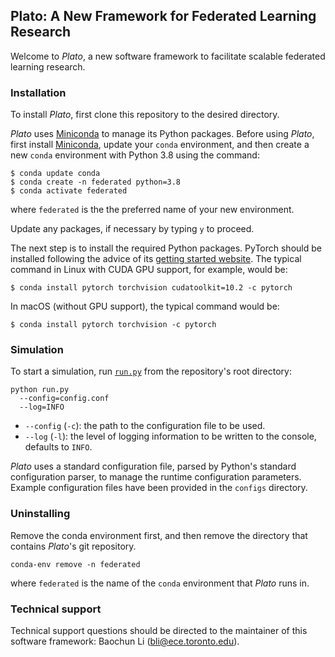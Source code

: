 ## Plato: A New Framework for Federated Learning Research

Welcome to *Plato*, a new software framework to facilitate scalable federated learning research.

### Installation

To install *Plato*, first clone this repository to the desired directory.

*Plato* uses [Miniconda](https://docs.conda.io/en/latest/miniconda.html) to manage its Python packages. Before using *Plato*, first install [Miniconda](https://docs.conda.io/en/latest/miniconda.html), update your `conda` environment, and then create a new `conda` environment with Python 3.8 using the command:

```shell
$ conda update conda
$ conda create -n federated python=3.8
$ conda activate federated
```

where `federated` is the the preferred name of your new environment.

Update any packages, if necessary by typing `y` to proceed.

The next step is to install the required Python packages. PyTorch should be installed following the advice of its [getting started website](https://pytorch.org/get-started/locally/). The typical command in Linux with CUDA GPU support, for example, would be:

```shell
$ conda install pytorch torchvision cudatoolkit=10.2 -c pytorch
```

In macOS (without GPU support), the typical command would be:

```shell
$ conda install pytorch torchvision -c pytorch
```

### Simulation

To start a simulation, run [`run.py`](run.py) from the repository's root directory:

```shell
python run.py
  --config=config.conf
  --log=INFO
```

* `--config` (`-c`): the path to the configuration file to be used.
* `--log` (`-l`): the level of logging information to be written to the console, defaults to `INFO`.

*Plato* uses a standard configuration file, parsed by Python's standard configuration parser, to manage the runtime configuration parameters. Example configuration files have been provided in the `configs` directory.

### Uninstalling

Remove the conda environment first, and then remove the directory that contains *Plato*'s git repository.

```shell
conda-env remove -n federated
```

where `federated` is the name of the `conda` environment that *Plato* runs in.

### Technical support

Technical support questions should be directed to the maintainer of this software framework: Baochun Li (bli@ece.toronto.edu).

